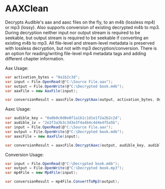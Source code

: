 # AAXClean
Decrypts Audible's aax and aaxc files on the fly, to an m4b (lossless mp4) or mp3 (lossy). Also supports conversion of existing decrypted m4b to mp3. During decryption neither input nor output stream is required to be seekable, but output stream is required to be seekable if converting an existing m4b to mp3. All file-level and stream-level metadata is preserved with lossless decryption, but not with mp3 decryption/conversion. There is an option for reading/writing file-level mp4 metadata tags and adding different chapter information.

Aax Usage:
```C#
var activation_bytes = "0a1b2c3d";
var input = File.OpenRead(@"C:\Source File.aax");
var output = File.OpenWrite(@"C:\Decrypted book.m4b");
var aaxFile = new AaxFile(input);

var conversionResult = aaxcFile.DecryptAax(output, activation_bytes, OutputFormat.Mp4a);
```

Aaxc Usage:
```C#
var audible_key = "0a0b0c0d0e0f1a1b1c1d1e1f2a2b2c2d";
var audible_iv = "2e2f3a3b3c3d3e3f4a4b4c4d4e4f5a5b";
var input = File.OpenRead(@"C:\Source File.aax");
var output = File.OpenWrite(@"C:\Decrypted book.m4b");
var aaxcFile = new AaxFile(input);

var conversionResult = aaxcFile.DecryptAaxc(output, audible_key, audible_iv, OutputFormat.Mp3);
```

Conversion Usage:
```C#
var input = File.OpenRead(@"C:\Decrypted book.m4b");
var output = File.OpenWrite(@"C:\Decrypted book.mp3");
var mp4File = new Mp4File(input);

var conversionResult = mp4File.ConvertToMp3(output);
```
